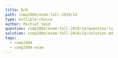 ```yaml
---
title: N/A
path: comp2804/exam-fall-2019/14
type: multiple-choice
author: Michiel Smid
question: comp2804/exam-fall-2019/14/question.ts
solution: comp2804/exam-fall-2019/14/solution.md
tags:
  - comp2804
  - comp2804-exam
---
```

